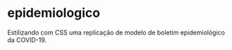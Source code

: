 # epidemiologico
Estilizando com CSS uma replicação de modelo de boletim epidemiológico da COVID-19.
